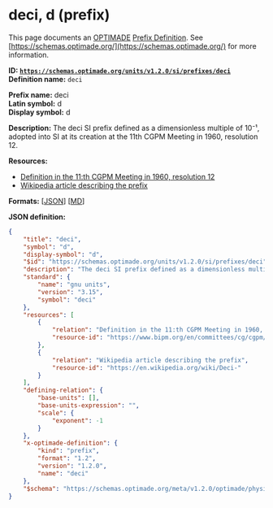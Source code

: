 # deci, d (prefix)
This page documents an [OPTIMADE](https://www.optimade.org/) [Prefix Definition](https://schemas.optimade.org/#definitions). See [https://schemas.optimade.org/](https://schemas.optimade.org/) for more information.

**ID: [`https://schemas.optimade.org/units/v1.2.0/si/prefixes/deci`](https://schemas.optimade.org/units/v1.2.0/si/prefixes/deci)**  
**Definition name:** `deci`

**Prefix name:** deci  
**Latin symbol:** d  
**Display symbol:** d  
  
**Description:** The deci SI prefix defined as a dimensionless multiple of 10⁻¹, adopted into SI at its creation at the 11th CGPM Meeting in 1960, resolution 12.



**Resources:**

- [Definition in the 11:th CGPM Meeting in 1960, resolution 12](https://www.bipm.org/en/committees/cg/cgpm/11-1960/resolution-12)
- [Wikipedia article describing the prefix](https://en.wikipedia.org/wiki/Deci-)


**Formats:** [[JSON](deci.json)] [[MD](deci.md)]

**JSON definition:**

``` json
{
    "title": "deci",
    "symbol": "d",
    "display-symbol": "d",
    "$id": "https://schemas.optimade.org/units/v1.2.0/si/prefixes/deci",
    "description": "The deci SI prefix defined as a dimensionless multiple of 10\u207b\u00b9, adopted into SI at its creation at the 11th CGPM Meeting in 1960, resolution 12.",
    "standard": {
        "name": "gnu units",
        "version": "3.15",
        "symbol": "deci"
    },
    "resources": [
        {
            "relation": "Definition in the 11:th CGPM Meeting in 1960, resolution 12",
            "resource-id": "https://www.bipm.org/en/committees/cg/cgpm/11-1960/resolution-12"
        },
        {
            "relation": "Wikipedia article describing the prefix",
            "resource-id": "https://en.wikipedia.org/wiki/Deci-"
        }
    ],
    "defining-relation": {
        "base-units": [],
        "base-units-expression": "",
        "scale": {
            "exponent": -1
        }
    },
    "x-optimade-definition": {
        "kind": "prefix",
        "format": "1.2",
        "version": "1.2.0",
        "name": "deci"
    },
    "$schema": "https://schemas.optimade.org/meta/v1.2.0/optimade/physical_unit_definition.md"
}
```